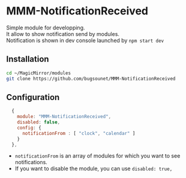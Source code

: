 # MMM-NotificationReceived

Simple module for developping.<br>
It allow to show notification send by modules.<br>
Notification is shown in dev console launched by `npm start dev`

## Installation

```sh
cd ~/MagicMirror/modules
git clone https://github.com/bugsounet/MMM-NotificationReceived
```

## Configuration

```js
  {
    module: "MMM-NotificationReceived",
    disabled: false,
    config: {
      notificationFrom : [ "clock", "calendar" ]
    }
  },
```
- `notificationFrom` is an array of modules for which you want to see notifications.
- If you want to disable the module, you can use `disabled: true,`












